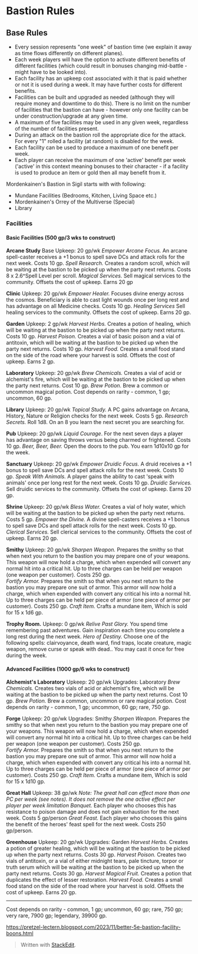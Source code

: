 # Bastion Rules
## Base Rules
* Every session represents "one week" of bastion time (we explain it away as time flows differently on different planes).  
* Each week players will have the option to activate different benefits of different facilities (which could result in bonuses changing mid-battle - might have to be looked into).  
* Each facility has an upkeep cost associated with it that is paid whether or not it is used during a week.  It may have further costs for different benefits.  
* Facilities can be built and upgraded as needed (although they will require money and downtime to do this).  There is no limit on the number of facilities that the bastion can have - however only one facility can be under construction/upgrade at any given time.
* A maximum of five facilities may be used in any given week, regardless of the number of facilities present.
* During an attack on the bastion roll the appropriate dice for the attack.  For every "1" rolled a facility (at random) is disabled for the week.
* Each facility can be used to produce a maximum of one benefit per week.  
* Each player can receive the maximum of one 'active' benefit per week ('active' in this context meaning bonuses to their character - if a facility is used to produce an item or gold then all may benefit from it.  

Mordenkainen's Bastion in Sigil starts with with following:
* Mundane Facilities (Bedrooms, Kitchen, Living Space etc.)
* Mordenkainen's Orrey of the Multiverse (Special)
* Library

### Facilities
#### Basic Facilities (500 gp/3 wks to construct)
**Arcane Study**
Base Upkeep: 20 gp/wk 
*Empower Arcane Focus.* An arcane spell-caster receives a +1 bonus to spell save DCs and attack rolls for the next week.  Costs 10 gp.
*Spell Research.* Creates a random scroll, which will be waiting at the bastion to be picked up when the party next returns.  Costs 8 x 2.6^Spell Level per scroll.
*Magical Services.* Sell magical services to the community.  Offsets the cost of upkeep.  Earns 20 gp

**Clinic**
Upkeep: 20 gp/wk
*Empower Healer.* Focuses divine energy across the cosmos.  Beneficiary is able to cast light wounds once per long rest and has advantage on all Medicine checks.  Costs 10 gp.
*Healing Services* Sell healing services to the community.  Offsets the cost of upkeep.  Earns 20 gp.

**Garden**
Upkeep: 2 gp/wk
*Harvest Herbs.* Creates a potion of healing, which will be waiting at the bastion to be picked up when the party next returns.  Costs 10 gp.
*Harvest Poison.* Creates a vial of basic poison and a vial of antitoxin, which will be waiting at the bastion to be picked up when the party next returns.  Costs 10 gp.
*Harvest Food.* Creates a small food stand on the side of the road where your harvest is sold.  Offsets the cost of upkeep.  Earns 2 gp.

**Laboratory**
Upkeep: 20 gp/wk
*Brew Chemicals.* Creates a vial of acid or alchemist's fire, which will be waiting at the bastion to be picked up when the party next returns.  Cost 10 gp.
*Brew Potion.* Brew a common or uncommon magical potion.  Cost depends on rarity - common, 1 gp; uncommon, 60 gp.

**Library**
Upkeep: 20 gp/wk
*Topical Study.* A PC gains advantage on Arcana, History, Nature or Religion checks for the next week.  Costs 5 gp.
*Research Secrets.* Roll 1d8.  On an 8 you learn the next secret you are searching for.

**Pub**
Upkeep: 20 gp/wk
*Liquid Courage*. For the next seven days a player has advantage on saving throws versus being charmed or frightened.  Costs 10 gp.
*Beer, Beer, Beer.* Open the doors to the pub.  You earn 1d10x10 gp for the week.

**Sanctuary**
Upkeep: 20 gp/wk
*Empower Druidic Focus.* A druid receives a +1 bonus to spell save DCs and spell attack rolls for the next week.  Costs 10 gp.
*Speak With Animals.* A player gains the ability to cast 'speak with animals' once per long rest for the next week.  Costs 10 gp.
*Druidic Services.* Sell druidic services to the community.  Offsets the cost of upkeep.  Earns 20 gp.

**Shrine**
Upkeep: 20 gp/wk
*Bless Water.* Creates a vial of holy water, which will be waiting at the bastion to be picked up when the party next returns.  Costs 5 gp.
*Empower the Divine.* A divine spell-casters receives a +1 bonus to spell save DCs and spell attack rolls for the next week.  Costs 10 gp.
*Clerical Services.* Sell clerical services to the community.  Offsets the cost of upkeep.  Earns 20 gp.

**Smithy**
Upkeep: 20 gp/wk
*Sharpen Weapon.* Prepares the smithy so that when next you return to the bastion you may prepare one of your weapons.  This weapon will now hold a charge, which when expended will convert any normal hit into a critical hit.  Up to three charges can be held per weapon (one weapon per customer).  Costs 250 gp.  
*Fortify Armor.* Prepares the smith so that when you next return to the bastion you may prepare one suit of armor.  This armor will now hold a charge, which when expended with convert any critical his into a normal hit.  Up to three charges can be held per piece of armor (one piece of armor per customer).  Costs 250 gp.
*Craft Item.* Crafts a mundane item, Which is sold for 15 x 1d6 gp.

**Trophy Room.**
Upkeep: 0 gp/wk
*Relive Past Glory.* You spend time remembering past adventures.  Gain inspiration each time you complete a long rest during the next week.
*Hero of Destiny.* Choose one of the following spells: clairvoyance, death ward, find traps, locate creature, magic weapon, remove curse or speak with dead..  You may cast it once for free during the week.

#### Advanced Facilities (1000 gp/6 wks to construct)
**Alchemist's Laboratory**
Upkeep: 20 gp/wk
Upgrades: Laboratory
*Brew Chemicals.* Creates two vials of acid or alchemist's fire, which will be waiting at the bastion to be picked up when the party next returns.  Cost 10 gp.
*Brew Potion.* Brew a common, uncommon or rare magical potion.  Cost depends on rarity - common, 1 gp; uncommon, 60 gp; rare, 750 gp.

**Forge**
Upkeep: 20 gp/wk
Upgrades: Smithy
*Sharpen Weapon.* Prepares the smithy so that when next you return to the bastion you may prepare one of your weapons.  This weapon will now hold a charge, which when expended will convert any normal hit into a critical hit.  Up to three charges can be held per weapon (one weapon per customer).  Costs 250 gp.  
*Fortify Armor.* Prepares the smith so that when you next return to the bastion you may prepare one suit of armor.  This armor will now hold a charge, which when expended with convert any critical his into a normal hit.  Up to three charges can be held per piece of armor (one piece of armor per customer).  Costs 250 gp.
*Craft Item.* Crafts a mundane item, Which is sold for 15 x 1d10 gp.

**Great Hall**
Upkeep: 38 gp/wk
*Note: The great hall can effect more than one PC per week (see notes).  It does not remove the one active effect per player per week limitation*
*Banquet.* Each player who chooses this has resistance to poison damage and does not gain exhaustion for the next week.  Costs 5 gp/person
*Great Feast.* Each player who chooses this gains the benefit of the heroes' feast spell for the next week.  Costs 250 gp/person.

**Greenhouse**
Upkeep: 20 gp/wk
Upgrades: Garden
*Harvest Herbs.* Creates a potion of greater healing, which will be waiting at the bastion to be picked up when the party next returns.  Costs 30 gp.
*Harvest Poison.* Creates two vials of antitoxin, or a vial of either midnight tears, pale tincture, torpor or truth serum which will be waiting at the bastion to be picked up when the party next returns.  Costs 30 gp.
*Harvest Magical Fruit.* Creates a potion that duplicates the effect of lesser restoration.
*Harvest Food.* Creates a small food stand on the side of the road where your harvest is sold.  Offsets the cost of upkeep.  Earns 20 gp.

----





Cost depends on rarity - common, 1 gp; uncommon, 60 gp; rare, 750 gp; very rare,   7900 gp; legendary, 39900 gp.


https://pretzel-lectern.blogspot.com/2023/11/better-5e-bastion-facility-boons.html

> Written with [StackEdit](https://stackedit.io/).
<!--stackedit_data:
eyJoaXN0b3J5IjpbMjAxOTkwNzAzMiwtMjAzMjE3NDY2Nyw2ND
gwOTQ1OTIsMTM2MTUyNTEwMiwtMTQ2NDA2ODc2MiwtMTYxNTM3
MzcwMiwtMTcxMjA3MTUzMiwtMTg4NDk2NDAyNiw2ODMzNTY5Nj
QsMTY0NzE5NTE3NF19
-->